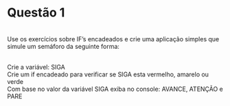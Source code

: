 # Questão 1
<br> Use os exercícios sobre IF’s encadeados e crie uma aplicação simples que simule um semáforo
da seguinte forma:

<br> Crie a variável: SIGA
<br> Crie um if encadeado para verificar se SIGA esta vermelho, amarelo ou verde
<br> Com base no valor da variável SIGA exiba no console: AVANCE, ATENÇÃO e
PARE
